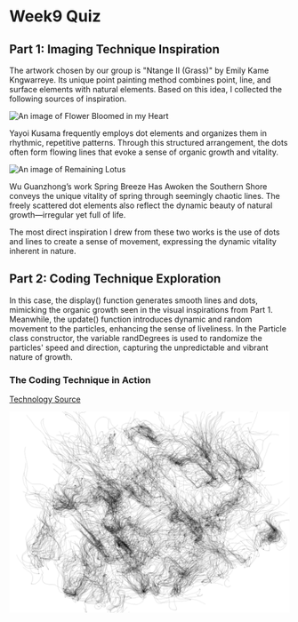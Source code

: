 # Week9 Quiz
## Part 1: Imaging Technique Inspiration
The artwork chosen by our group is "Ntange II (Grass)" by Emily Kame Kngwarreye. Its unique point painting method combines point, line, and surface elements with natural elements. Based on this idea, I collected the following sources of inspiration.

  ![An image of Flower Bloomed in my Heart](https://pic.yupoo.com/fotomag/FL9HNhVj/BiXKM.jpg)

Yayoi Kusama frequently employs dot elements and organizes them in rhythmic, repetitive patterns. Through this structured arrangement, the dots often form flowing lines that evoke a sense of organic growth and vitality.

  ![An image of Remaining Lotus](https://www.infraculture.org/content/images/size/w2000/2021/12/WGZ.jpeg)

Wu Guanzhong’s work Spring Breeze Has Awoken the Southern Shore conveys the unique vitality of spring through seemingly chaotic lines. The freely scattered dot elements also reflect the dynamic beauty of natural growth—irregular yet full of life.

The most direct inspiration I drew from these two works is the use of dots and lines to create a sense of movement, expressing the dynamic vitality inherent in nature.

## Part 2: Coding Technique Exploration
In this case, the display() function generates smooth lines and dots, mimicking the organic growth seen in the visual inspirations from Part 1. Meanwhile, the update() function introduces dynamic and random movement to the particles, enhancing the sense of liveliness. In the Particle class constructor, the variable randDegrees is used to randomize the particles' speed and direction, capturing the unpredictable and vibrant nature of growth.

### The Coding Technique in Action
[Technology Source](https://openprocessing.org/sketch/2541283)


![Noise Turbulence Line](Image/Noise-Turbulence-Line.png)


